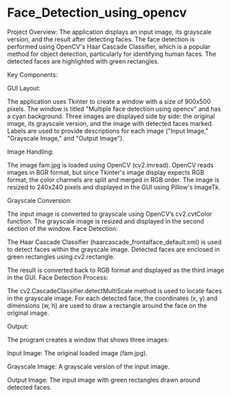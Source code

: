 # Face_Detection_using_opencv
Project Overview:
The application displays an input image, its grayscale version, and the result after detecting faces. The face detection is performed using OpenCV's Haar Cascade Classifier, which is a popular method for object detection, particularly for identifying human faces. The detected faces are highlighted with green rectangles.

Key Components:

GUI Layout:

The application uses Tkinter to create a window with a size of 900x500 pixels.
The window is titled "Multiple face detection using opencv" and has a cyan background.
Three images are displayed side by side: the original image, its grayscale version, and the image with detected faces marked.
Labels are used to provide descriptions for each image ("Input Image," "Grayscale Image," and "Output Image").

Image Handling:

The image fam.jpg is loaded using OpenCV (cv2.imread).
OpenCV reads images in BGR format, but since Tkinter's image display expects RGB format, the color channels are split and merged in RGB order.
The image is resized to 240x240 pixels and displayed in the GUI using Pillow's ImageTk.

Grayscale Conversion:

The input image is converted to grayscale using OpenCV’s cv2.cvtColor function.
The grayscale image is resized and displayed in the second section of the window.
Face Detection:

The Haar Cascade Classifier (haarcascade_frontalface_default.xml) is used to detect faces within the grayscale image.
Detected faces are enclosed in green rectangles using cv2.rectangle.

The result is converted back to RGB format and displayed as the third image in the GUI.
Face Detection Process:

The cv2.CascadeClassifier.detectMultiScale method is used to locate faces in the grayscale image.
For each detected face, the coordinates (x, y) and dimensions (w, h) are used to draw a rectangle around the face on the original image.

Output:

The program creates a window that shows three images:

Input Image: The original loaded image (fam.jpg).

Grayscale Image: A grayscale version of the input image.

Output Image: The input image with green rectangles drawn around detected faces.
